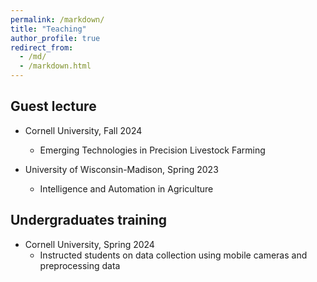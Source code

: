 ```yaml
---
permalink: /markdown/
title: "Teaching"
author_profile: true
redirect_from: 
  - /md/
  - /markdown.html
---
```


## Guest lecture


* Cornell University, Fall 2024
  * Emerging Technologies in Precision Livestock Farming

* University of Wisconsin-Madison, Spring 2023
  * Intelligence and Automation in Agriculture


## Undergraduates training

* Cornell University, Spring 2024
  *  Instructed students on data collection using mobile cameras and preprocessing data


